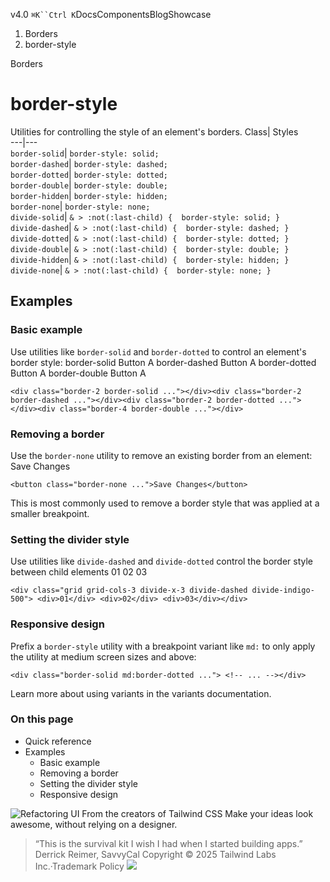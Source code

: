 v4.0
`⌘K``Ctrl K`DocsComponentsBlogShowcase
  1. Borders
  2. border-style


Borders
# border-style
Utilities for controlling the style of an element's borders.
Class| Styles  
---|---  
`border-solid`| `border-style: solid;`  
`border-dashed`| `border-style: dashed;`  
`border-dotted`| `border-style: dotted;`  
`border-double`| `border-style: double;`  
`border-hidden`| `border-style: hidden;`  
`border-none`| `border-style: none;`  
`divide-solid`| `& > :not(:last-child) {  border-style: solid; }`  
`divide-dashed`| `& > :not(:last-child) {  border-style: dashed; }`  
`divide-dotted`| `& > :not(:last-child) {  border-style: dotted; }`  
`divide-double`| `& > :not(:last-child) {  border-style: double; }`  
`divide-hidden`| `& > :not(:last-child) {  border-style: hidden; }`  
`divide-none`| `& > :not(:last-child) {  border-style: none; }`  
## Examples
### Basic example
Use utilities like `border-solid` and `border-dotted` to control an element's border style:
border-solid
Button A
border-dashed
Button A
border-dotted
Button A
border-double
Button A
```
<div class="border-2 border-solid ..."></div><div class="border-2 border-dashed ..."></div><div class="border-2 border-dotted ..."></div><div class="border-4 border-double ..."></div>
```

### Removing a border
Use the `border-none` utility to remove an existing border from an element:
Save Changes
```
<button class="border-none ...">Save Changes</button>
```

This is most commonly used to remove a border style that was applied at a smaller breakpoint.
### Setting the divider style
Use utilities like `divide-dashed` and `divide-dotted` control the border style between child elements
01
02
03
```
<div class="grid grid-cols-3 divide-x-3 divide-dashed divide-indigo-500"> <div>01</div> <div>02</div> <div>03</div></div>
```

### Responsive design
Prefix a `border-style` utility with a breakpoint variant like `md:` to only apply the utility at medium screen sizes and above:
```
<div class="border-solid md:border-dotted ..."> <!-- ... --></div>
```

Learn more about using variants in the variants documentation.
### On this page
  * Quick reference
  * Examples
    * Basic example
    * Removing a border
    * Setting the divider style
    * Responsive design


![Refactoring UI](https://tailwindcss.com/_next/image?url=%2F_next%2Fstatic%2Fmedia%2Fbook-promo.27d91093.png&w=256&q=75)
From the creators of Tailwind CSS
Make your ideas look awesome, without relying on a designer.
> “This is the survival kit I wish I had when I started building apps.”
> Derrick Reimer, SavvyCal
Copyright © 2025 Tailwind Labs Inc.·Trademark Policy
![](https://cdn.usefathom.com/?h=https%3A%2F%2Ftailwindcss.com&p=%2Fdocs%2Fborder-style&r=&sid=PMFMDJGK&qs=%7B%7D&cid=50396544)
